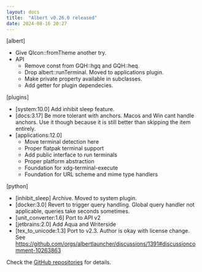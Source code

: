 ```yaml
---
layout: docs
title:  "Albert v0.26.0 released"
date: 2024-08-16 20:27
---
```


[albert]

- Give QIcon::fromTheme another try.
- API
  - Remove const from GQH::hgq and GQH::heq.
  - Drop albert::runTerminal. Moved to applications plugin.
  - Make private property available in subclasses.
  - Add getter for plugin dependecies.

[plugins]

- [system:10.0] Add inhibit sleep feature.
- [docs:3.17] Be more tolerant with anchors. Macos and Win cant handle anchors. Use it though because it is still better than skipping the item entirely.
- [applications:12.0]
  - Move terminal detection here
  - Proper flatpak terminal support
  - Add public interface to run terminals
  - Proper platform abstraction
  - Foundation for xdg-terminal-execute
  - Foundation for URL scheme and mime type handlers

[python]

- [inhibit_sleep] Archive. Moved to system plugin.
- [docker:3.0] Revert to trigger query handling. Global query handler not applicable, queries take seconds sometimes.
- [unit_converter:1.6] Port to API v2
- [jetbrains:2.0] Add Aqua and Writerside
- [tex_to_unicode:1.3] Port to v2.3. Author is okay with license change. See https://github.com/orgs/albertlauncher/discussions/1391#discussioncomment-10263863

Check the [GitHub repositories](https://github.com/albertlauncher/albert/commits/v0.26.0) for details.
